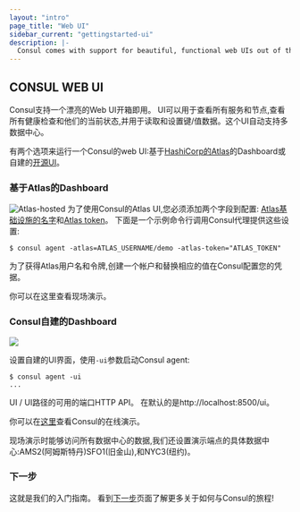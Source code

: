 ```yaml
---
layout: "intro"
page_title: "Web UI"
sidebar_current: "gettingstarted-ui"
description: |-
  Consul comes with support for beautiful, functional web UIs out of the box. UIs can be used for viewing all services and nodes, for viewing all health checks and their current status, and for reading and setting key/value data. The UIs automatically supports multi-datacenter.
---
```


## **CONSUL WEB UI**

Consul支持一个漂亮的Web UI开箱即用。 UI可以用于查看所有服务和节点,查看所有健康检查和他们的当前状态,并用于读取和设置键/值数据。这个UI自动支持多数据中心。

有两个选项来运行一个Consul的web UI:基于[HashiCorp的Atlas](https://atlas.hashicorp.com/)的Dashboard或自建的[开源UI](https://www.consul.io/downloads.html)。


### 基于Atlas的Dashboard
![Atlas-hosted](https://www.consul.io/assets/images/atlas_web_ui-249f659e.png)
为了使用Consul的Atlas UI,您必须添加两个字段到配置:
[Atlas基础设施的名字](https://www.consul.io/docs/agent/options.html#_atlas)和[Atlas token](https://www.consul.io/docs/agent/options.html#_atlas_token)。 下面是一个示例命令行调用Consul代理提供这些设置:

    $ consul agent -atlas=ATLAS_USERNAME/demo -atlas-token="ATLAS_TOKEN"

为了获得Atlas用户名和令牌,创建一个帐户和替换相应的值在Consul配置您的凭据。

你可以在这里查看现场演示。

### Consul自建的Dashboard
![](https://www.consul.io/assets/images/consul_web_ui-3a1e7bf9.png)

设置自建的UI界面，使用`-ui`参数启动Consul agent:

    $ consul agent -ui
    ...

UI / UI路径的可用的端口HTTP API。 在默认的是http://localhost:8500/ui。

你可以在[这里](http://demo.consul.io/)查看Consul的在线演示。

现场演示时能够访问所有数据中心的数据,我们还设置演示端点的具体数据中心:AMS2(阿姆斯特丹)SFO1(旧金山),和NYC3(纽约)。

### 下一步

这就是我们的入门指南。 看到[下一步](next-steps.md
  )页面了解更多关于如何与Consul的旅程!
